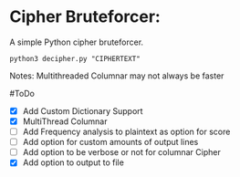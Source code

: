 # Cipher Bruteforcer:
A simple Python cipher bruteforcer.

`python3 decipher.py "CIPHERTEXT"`

Notes: Multithreaded Columnar may not always be faster

#ToDo
- [x] Add Custom Dictionary Support
- [x] MultiThread Columnar
- [ ] Add Frequency analysis to plaintext as option for score
- [ ] Add option for custom amounts of output lines
- [ ] Add option to be verbose or not for columnar Cipher
- [x] Add option to output to file